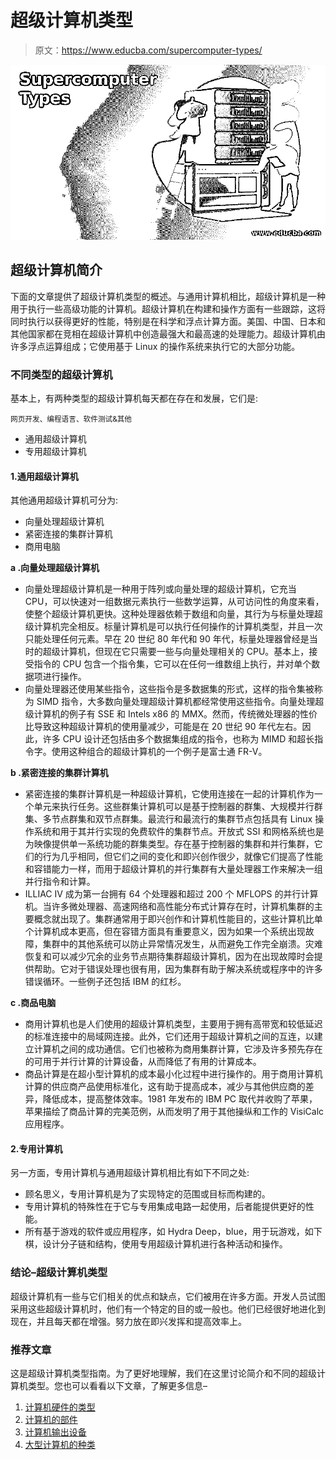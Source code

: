 # 超级计算机类型

> 原文：<https://www.educba.com/supercomputer-types/>

![Supercomputer Types](img/84c52583ad4af4deb705dbd9ada3cbad.png)



## 超级计算机简介

下面的文章提供了超级计算机类型的概述。与通用计算机相比，超级计算机是一种用于执行一些高级功能的计算机。超级计算机在构建和操作方面有一些跟踪，这将同时执行以获得更好的性能，特别是在科学和浮点计算方面。美国、中国、日本和其他国家都在竞相在超级计算机中创造最强大和最高速的处理能力。超级计算机由许多浮点运算组成；它使用基于 Linux 的操作系统来执行它的大部分功能。

### 不同类型的超级计算机

基本上，有两种类型的超级计算机每天都在存在和发展，它们是:

<small>网页开发、编程语言、软件测试&其他</small>

*   通用超级计算机
*   专用超级计算机

#### 1.通用超级计算机

其他通用超级计算机可分为:

*   向量处理超级计算机
*   紧密连接的集群计算机
*   商用电脑

**a .向量处理超级计算机**

*   向量处理超级计算机是一种用于阵列或向量处理的超级计算机，它充当 CPU，可以快速对一组数据元素执行一些数学运算，从可访问性的角度来看，使整个超级计算机更快。这种处理器依赖于数组和向量，其行为与标量处理超级计算机完全相反。标量计算机是可以执行任何操作的计算机类型，并且一次只能处理任何元素。早在 20 世纪 80 年代和 90 年代，标量处理器曾经是当时的超级计算机，但现在它只需要一些与向量处理相关的 CPU。基本上，接受指令的 CPU 包含一个指令集，它可以在任何一维数组上执行，并对单个数据项进行操作。
*   向量处理器还使用某些指令，这些指令是多数据集的形式，这样的指令集被称为 SIMD 指令，大多数向量处理超级计算机都经常使用这些指令。向量处理超级计算机的例子有 SSE 和 Intels x86 的 MMX。然而，传统微处理器的性价比导致这种超级计算机的使用量减少，可能是在 20 世纪 90 年代左右。因此，许多 CPU 设计还包括由多个数据集组成的指令，也称为 MIMD 和超长指令字。使用这种组合的超级计算机的一个例子是富士通 FR-V。

**b .紧密连接的集群计算机**

*   紧密连接的集群计算机是一种超级计算机，它使用连接在一起的计算机作为一个单元来执行任务。这些群集计算机可以是基于控制器的群集、大规模并行群集、多节点群集和双节点群集。最流行和最流行的集群节点包括具有 Linux 操作系统和用于其并行实现的免费软件的集群节点。开放式 SSI 和网格系统也是为映像提供单一系统功能的群集类型。存在基于控制器的集群和并行集群，它们的行为几乎相同，但它们之间的变化和即兴创作很少，就像它们提高了性能和容错能力一样，而用于超级计算机的并行集群有大量处理器工作来解决一组并行指令和计算。
*   ILLIAC IV 成为第一台拥有 64 个处理器和超过 200 个 MFLOPS 的并行计算机。当许多微处理器、高速网络和高性能分布式计算存在时，计算机集群的主要概念就出现了。集群通常用于即兴创作和计算机性能目的，这些计算机比单个计算机成本更高，但在容错方面具有重要意义，因为如果一个系统出现故障，集群中的其他系统可以防止异常情况发生，从而避免工作完全崩溃。灾难恢复和可以减少冗余的业务节点期待集群超级计算机，因为在出现故障时会提供帮助。它对于错误处理也很有用，因为集群有助于解决系统或程序中的许多错误循环。一些例子还包括 IBM 的红杉。

**c .商品电脑**

*   商用计算机也是人们使用的超级计算机类型，主要用于拥有高带宽和较低延迟的标准连接中的局域网连接。此外，它们还用于超级计算机之间的互连，以建立计算机之间的成功通信。它们也被称为商用集群计算，它涉及许多预先存在的可用于并行计算的计算设备，从而降低了有用的计算成本。
*   商品计算是在超小型计算机的成本最小化过程中进行操作的。用于商用计算机计算的供应商产品使用标准化，这有助于提高成本，减少与其他供应商的差异，降低成本，提高整体效率。1981 年发布的 IBM PC 取代并收购了苹果，苹果描绘了商品计算的完美范例，从而发明了用于其他操纵和工作的 VisiCalc 应用程序。

#### 2.专用计算机

另一方面，专用计算机与通用超级计算机相比有如下不同之处:

*   顾名思义，专用计算机是为了实现特定的范围或目标而构建的。
*   专用计算机的特殊性在于它与专用集成电路一起使用，后者能提供更好的性能。
*   所有基于游戏的软件或应用程序，如 Hydra Deep，blue，用于玩游戏，如下棋，设计分子链和结构，使用专用超级计算机进行各种活动和操作。

### 结论–超级计算机类型

超级计算机有一些与它们相关的优点和缺点，它们被用在许多方面。开发人员试图采用这些超级计算机时，他们有一个特定的目的或一般也。他们已经很好地进化到现在，并且每天都在增强。努力放在即兴发挥和提高效率上。

### 推荐文章

这是超级计算机类型指南。为了更好地理解，我们在这里讨论简介和不同的超级计算机类型。您也可以看看以下文章，了解更多信息–

1.  [计算机硬件的类型](https://www.educba.com/types-of-computer-hardware/)
2.  [计算机的部件](https://www.educba.com/components-of-computers/)
3.  [计算机输出设备](https://www.educba.com/computers-output-devices/)
4.  [大型计算机的种类](https://www.educba.com/types-of-mainframe-computers/)





